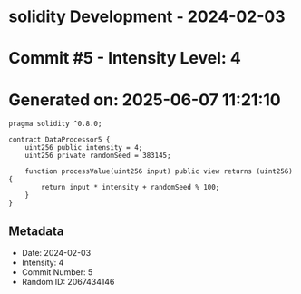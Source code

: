 ﻿# solidity Development - 2024-02-03
# Commit #5 - Intensity Level: 4
# Generated on: 2025-06-07 11:21:10
```solidity
pragma solidity ^0.8.0;

contract DataProcessor5 {
    uint256 public intensity = 4;
    uint256 private randomSeed = 383145;

    function processValue(uint256 input) public view returns (uint256) {
        return input * intensity + randomSeed % 100;
    }
}
```
## Metadata
- Date: 2024-02-03
- Intensity: 4
- Commit Number: 5
- Random ID: 2067434146
